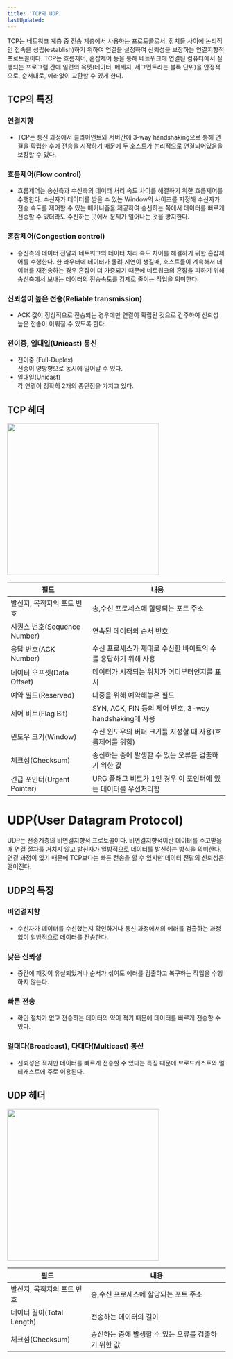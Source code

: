 ```yaml
---
title: 'TCP와 UDP'
lastUpdated: 
---
```

<P>TCP는 네트워크 계층 중 전송 계층에서 사용하는 프로토콜로서, 장치들 사이에 논리적인 접속을 성립(establish)하기 위하여 연결을 설정하여 신뢰성을 보장하는 연결지향적 프로토콜이다. TCP는 흐름제어, 혼잡제어 등을 통해 네트워크에 연결된 컴퓨터에서 실행되는 프로그램 간에 일련의 옥텟(데이터, 메세지, 세그먼트라는 블록 단위)을 안정적으로, 순서대로, 에러없이 교환할 수 있게 한다.</P>

## TCP의 특징
 ### 연결지향
  - TCP는 통신 과정에서 클라이언트와 서버간에 3-way handshaking으르 통해 연결을 확립한 후에 전송을 시작하기 때문에 두 호스트가 논리적으로 연결되어있음을 보장할 수 있다. 
 ### 흐름제어(Flow control)
  - 흐름제어는 송신측과 수신측의 데이터 처리 속도 차이를 해결하기 위한 흐름제어를 수행한다. 수신자가 데이터를 받을 수 있는 Window의 사이즈를 지정해 수신자가 전송 속도를 제어할 수 있는 매커니즘을 제공하여 송신하는 쪽에서 데이터를 빠르게 전송할 수 있더라도 수신하는 곳에서 문제가 일어나는 것을 방지한다.
 ### 혼잡제어(Congestion control)
  - 송신측의 데이터 전달과 네트워크의 데이터 처리 속도 차이를 해결하기 위한 혼잡제어를 수행한다. 한 라우터에 데이터가 몰려 지연이 생길때, 호스트들이 계속해서 데이터를 재전송하는 경우 혼잡이 더 가중되기 때문에 네트워크의 혼잡을 피하기 위해 송신측에서 보내는 데이터의 전송속도를 강제로 줄이는 작업을 의미한다.
 ### 신뢰성이 높은 전송(Reliable transmission)
  - ACK 값이 정상적으로 전송되는 경우에만 연결이 확립된 것으로 간주하여 신뢰성 높은 전송이 이뤄질 수 있도록 한다.
 ### 전이중, 일대일(Unicast) 통신
  - 전이중 (Full-Duplex)<br>
    전송이 양방향으로 동시에 일어날 수 있다.
  - 일대일(Unicast)<br>
    각 연결이 정확히 2개의 종단점을 가지고 있다.

## TCP 헤더
<img src="https://t1.daumcdn.net/cfile/tistory/215E874552342E7319" height=350px>


|필드|내용|
|-|-|
|발신지, 목적지의 포트 번호|송,수신 프로세스에 할당되는 포트 주소|
|시퀀스 번호(Sequence Number)|연속된 데이터의 순서 번호|
|응답 번호(ACK Number)|수신 프로세스가 제대로 수신한 바이트의 수를 응답하기 위해 사용|
|데이터 오프셋(Data Offset)|데이터가 시작되는 위치가 어디부터인지를 표시	|
|예약 필드(Reserved)|나중을 위해 예약해놓은 필드|
|제어 비트(Flag Bit)|SYN, ACK, FIN 등의 제어 번호, 3-way handshaking에 사용|
|윈도우 크기(Window)|수신 윈도우의 버퍼 크기를 지정할 때 사용(흐름제어를 위함)|
|체크섬(Checksum)|송신하는 중에 발생할 수 있는 오류를 검출하기 위한 값|
|긴급 포인터(Urgent Pointer)| URG 플래그 비트가 1인 경우 이 포인터에 있는 데이터를 우선처리함|

    
# UDP(User Datagram Protocol)
<p>UDP는 전송계층의 비연결지향적 프로토콜이다. 비연결지향적이란 데이터를 주고받을 때 연결 절차를 거치지 않고 발신자가 일방적으로 데이터를 발신하는 방식을 의미한다. 연결 과정이 없기 때문에 TCP보다는 빠른 전송을 할 수 있지만 데이터 전달의 신뢰성은 떨어진다.</p>

## UDP의 특징
 ### 비연결지향
  - 수신자가 데이터를 수신했는지 확인하거나 통신 과정에서의 에러를 검출하는 과정 없이 일방적으로 데이터를 전송한다.
 ### 낮은 신뢰성
  - 중간에 패킷이 유실되었거나 순서가 섞여도 에러를 검출하고 복구하는 작업을 수행하지 않는다. 
 ### 빠른 전송
  - 확인 절차가 없고 전송하는 데이터의 약이 적기 때문에 데이터를 빠르게 전송할 수 있다.
 ### 일대다(Broadcast), 다대다(Multicast) 통신
  - 신뢰성은 적지만 데이터를 빠르게 전송할 수 있다는 특징 때문에 브로드캐스트와 멀티캐스트에 주로 이용된다.

 
## UDP 헤더
<img src="https://images.velog.io/images/hahahaa8642/post/2e0e1cf7-5120-4533-a792-ba5d907830fc/272A5A385759267B36.png" height=350px>

|필드|내용|
|-|-|
|발신지, 목적지의 포트 번호|송,수신 프로세스에 할당되는 포트 주소|
|데이터 길이(Total Length)|전송하는 데이터의 길이|
|체크섬(Checksum)|송신하는 중에 발생할 수 있는 오류를 검출하기 위한 값|